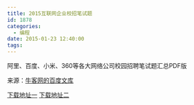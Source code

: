 ```yaml
---
title: 2015互联网企业校招笔试题
id: 1878
categories:
  - 编程
date: 2015-01-23 12:40:00
tags:
---
```


阿里、百度、小米、360等各大网络公司校园招聘笔试题汇总PDF版

来源：[牛客网的百度文库](http://wenku.baidu.com/org/view?org=nowcoder&tab=1&od=1&view=0&pay=0&cid=177)

[下载地址一](http://down.51cto.com/data/1977919)
[下载地址二](http://download.csdn.net/detail/wizardforcel/8390091)